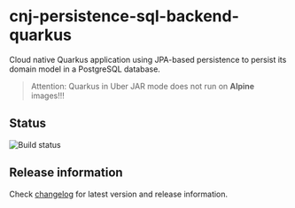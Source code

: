 # cnj-persistence-sql-backend-quarkus

Cloud native Quarkus application using JPA-based persistence to persist its domain model in a PostgreSQL database.

> Attention: Quarkus in Uber JAR mode does not run on __Alpine__ images!!!

## Status

![Build status](https://codebuild.eu-west-1.amazonaws.com/badges?uuid=eyJlbmNyeXB0ZWREYXRhIjoiS2kvd1p0cXVWM2tEVzF6YTlYLzBOL1AwOXpQQzE5Tzd5eVdiSE5CeVpNWi8xdzBzampkK3JoczhxVUp1RVdFRFhwNTdhMFhiLzBXby9GN29xb3YydUdVPSIsIml2UGFyYW1ldGVyU3BlYyI6ImZMVk1WdlBKSlg0dXRDNmEiLCJtYXRlcmlhbFNldFNlcmlhbCI6MX0%3D&branch=main)

## Release information

Check [changelog](changelog.md) for latest version and release information.
